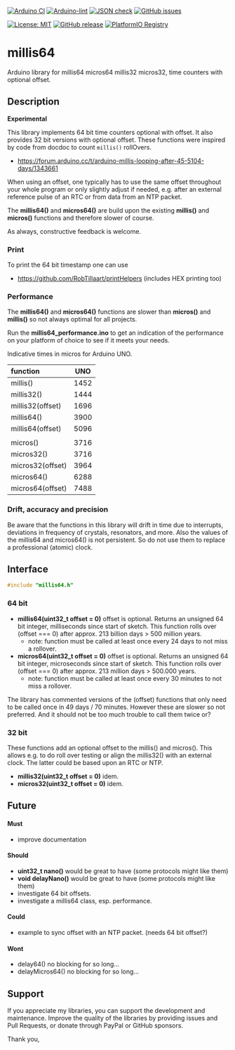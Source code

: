 
[![Arduino CI](https://github.com/RobTillaart/millis64/workflows/Arduino%20CI/badge.svg)](https://github.com/marketplace/actions/arduino_ci)
[![Arduino-lint](https://github.com/RobTillaart/millis64/actions/workflows/arduino-lint.yml/badge.svg)](https://github.com/RobTillaart/millis64/actions/workflows/arduino-lint.yml)
[![JSON check](https://github.com/RobTillaart/millis64/actions/workflows/jsoncheck.yml/badge.svg)](https://github.com/RobTillaart/millis64/actions/workflows/jsoncheck.yml)
[![GitHub issues](https://img.shields.io/github/issues/RobTillaart/millis64.svg)](https://github.com/RobTillaart/millis64/issues)

[![License: MIT](https://img.shields.io/badge/license-MIT-green.svg)](https://github.com/RobTillaart/millis64/blob/master/LICENSE)
[![GitHub release](https://img.shields.io/github/release/RobTillaart/millis64.svg?maxAge=3600)](https://github.com/RobTillaart/millis64/releases)
[![PlatformIO Registry](https://badges.registry.platformio.org/packages/robtillaart/library/millis64.svg)](https://registry.platformio.org/libraries/robtillaart/millis64)


# millis64

Arduino library for millis64 micros64 millis32 micros32, time counters with optional offset.


## Description

**Experimental**

This library implements 64 bit time counters optional with offset.
It also provides 32 bit versions with optional offset.
These functions were inspired by code from docdoc to count ```millis()``` rollOvers.

- https://forum.arduino.cc/t/arduino-millis-looping-after-45-5104-days/1343661

When using an offset, one typically has to use the same offset throughout your whole
program or only slightly adjust if needed, e.g. after an external reference pulse
of an RTC or from data from an NTP packet.


The **millis64()** and **micros64()** are build upon the existing **millis()** 
and **micros()** functions and therefore slower of course.

As always, constructive feedback is welcome.


### Print

To print the 64 bit timestamp one can use
- https://github.com/RobTillaart/printHelpers  (includes HEX printing too)


### Performance

The **millis64()** and **micros64()** functions are slower than **micros()** 
and **millis()** so not always optimal for all projects.

Run the **millis64_performance.ino** to get an indication of the performance
on your platform of choice to see if it meets your needs.


Indicative times in micros for Arduino UNO.

|  function          |  UNO   |
|:-------------------|:------:|
|  millis()          |  1452  |
|  millis32()        |  1444  |
|  millis32(offset)  |  1696  |
|  millis64()        |  3900  |
|  millis64(offset)  |  5096  |
|                    |        |
|  micros()          |  3716  |
|  micros32()        |  3716  |
|  micros32(offset)  |  3964  |
|  micros64()        |  6288  |
|  micros64(offset)  |  7488  |


### Drift, accuracy and precision

Be aware that the functions in this library will drift in time due to interrupts, 
deviations in frequency of crystals, resonators, and more. 
Also the values of the millis64 and micros64() is not persistent.
So do not use them to replace a professional (atomic) clock.


## Interface

```cpp
#include "millis64.h"
```

### 64 bit

- **millis64(uint32_t offset = 0)** offset is optional.
Returns an unsigned 64 bit integer, milliseconds since start of sketch.
This function rolls over (offset === 0) after approx. 213 billion days > 500 million years.
  - note: function must be called at least once every 24 days to not miss a rollover.
- **micros64(uint32_t offset = 0)** offset is optional.
Returns an unsigned 64 bit integer, microseconds since start of sketch.
This function rolls over (offset === 0)  after approx. 213 million days > 500.000 years.
  - note: function must be called at least once every 30 minutes to not miss a rollover.

The library has commented versions of the (offset) functions that only need to be called 
once in 49 days / 70 minutes. However these are slower so not preferred. 
And it should not be too much trouble to call them twice or?


### 32 bit

These functions add an optional offset to the millis() and micros().
This allows e.g. to do roll over testing or align the millis32() with an external clock.
The latter could be based upon an RTC or NTP.

- **millis32(uint32_t offset = 0)** idem.
- **micros32(uint32_t offset = 0)** idem.


## Future

#### Must

- improve documentation

#### Should

- **uint32_t nano()** would be great to have (some protocols might like them)
- **void delayNano()** would be great to have (some protocols might like them)
- investigate 64 bit offsets.
- investigate a millis64 class, esp. performance.

#### Could

- example to sync offset with an NTP packet. (needs 64 bit offset?)

#### Wont

- delay64() no blocking for so long...
- delayMicros64() no blocking for so long...


## Support

If you appreciate my libraries, you can support the development and maintenance.
Improve the quality of the libraries by providing issues and Pull Requests, or
donate through PayPal or GitHub sponsors.

Thank you,


